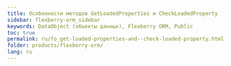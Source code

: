 ```yaml
---
title: Особенности методов GetLoadedProperties и CheckLoadedProperty
sidebar: flexberry-orm_sidebar
keywords: DataObject (объекты данных), Flexberry ORM, Public
toc: true
permalink: ru/fo_get-loaded-properties-and--check-loaded-property.html
folder: products/flexberry-orm/
lang: ru
---
```



